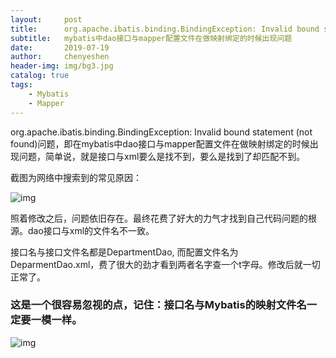 ```yaml
---
layout:     post
title:      org.apache.ibatis.binding.BindingException: Invalid bound statement
subtitle:   mybatis中dao接口与mapper配置文件在做映射绑定的时候出现问题
date:       2019-07-19
author:     chenyeshen
header-img: img/bg3.jpg
catalog: true
tags:
    - Mybatis
    - Mapper
---
```


org.apache.ibatis.binding.BindingException: Invalid bound statement (not found)问题，即在mybatis中dao接口与mapper配置文件在做映射绑定的时候出现问题，简单说，就是接口与xml要么是找不到，要么是找到了却匹配不到。

截图为网络中搜索到的常见原因：

![img](https://chenyeshen.oss-cn-shenzhen.aliyuncs.com/oneblog/article/20190716002234451.png)

照着修改之后，问题依旧存在。最终花费了好大的力气才找到自己代码问题的根源。dao接口与xml的文件名不一致。

接口名与接口文件名都是DepartmentDao, 而配置文件名为DeparmentDao.xml，费了很大的劲才看到两者名字查一个t字母。修改后就一切正常了。

### 这是一个很容易忽视的点，记住：接口名与Mybatis的映射文件名一定要一模一样。

![img](https://chenyeshen.oss-cn-shenzhen.aliyuncs.com/oneblog/20190716002302874.png) 

